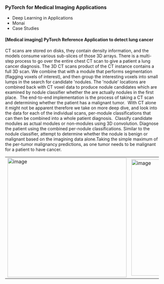 ### PyTorch for Medical Imaging Applications
- Deep Learning in Applications 
- Monai
- Case Studies 

#### [Medical imaging] PyTorch Reference Application to detect lung cancer
CT scans are stored on disks, they contain density information, and the models consume various sub-slices of those 3D arrays. There is a multi-step process to go over the entire chest CT scan to give a patient a lung cancer diagnosis. The 3D CT scans product of the CT instance contains a full 3D scan. We combine that with a module that performs segmentation (flagging voxels of interest), and then group the interesting voxels into small lumps in the search for candidate 'nodules. The 'nodule' locations are combined back with CT voxel data to produce nodule candidates which are examined by nodule classifier whether the are actually nodules in the first place. 
The end-to-end implementation is the process of taking a CT scan and determining whether the patient has a malignant tumor.  With CT alone it might not be apparent therefore we take on more deep dive, and look into the data for each of the individual scans, per-module classifications that can then be combined into a whole patient diagnosis. 
Classify candidate modules as actual modules or non-modules using 3D convolution.
Diagnose the patient using the combined per-nodule classifications.
Similar to the nodule classifier, attempt to determine whether the nodule is benign or malignant based on the imagining data alone.Taking the simple maximum of the per-tumor malignancy predictions, as one tumor needs to be malignant for a patient to have cancer.
<table align='top'>

<td>
<img width="390" alt="image" src="https://user-images.githubusercontent.com/67139134/235386508-79985a85-7d10-4434-ae0a-b49c9515e7e5.png">
</td>
<td>
<img width="380" alt="image" src="https://user-images.githubusercontent.com/67139134/235386079-8239cdbc-f293-46f2-9bd1-433b84c3d54c.png">

</td>
<td>
<img width="205" alt="image" src="https://user-images.githubusercontent.com/67139134/235385410-0c909a69-1511-405a-ae55-745450f3e3b3.png">
</td> 
<td>
<img width="200" alt="image" src="https://user-images.githubusercontent.com/67139134/235385050-652e44a1-c929-4a5a-bfeb-1b467658a4f2.png">

</td>
</table>
